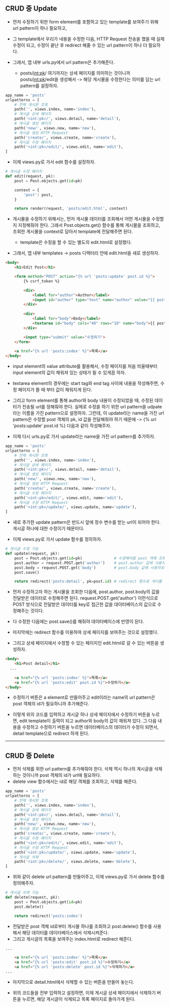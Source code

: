 ## CRUD 중 Update
- 먼저 수정하기 위한 form element를 포함하고 있는 template를 보여주기 위해 url pattern이 하나 필요하고, 
- 그 template에서 우리가 내용을 수정한 다음, HTTP Request 전송을 했을 때 실제 수정이 되고, 수정이 끝난 후 redirect 해줄 수 있는 url pattern이 하나 더 필요하다.

- 그래서, 앱 내부 urls.py에서 url pattern은 추가해준다. 
  - posts/<int:pk>/ 여기까지는 상세 페이지를 의미하는 것이니까 posts/<int:pk>/edit을 생성해서 -> 해당 게시물을 수정한다는 의미를 담는 url pattern를 설정하자.

```python
app_name = 'posts'
urlpatterns = [
    # 전체 게시판 조회
    path('', views.index, name='index'),
    # 게시글 상세 페이지
    path('<int:pk>/', views.detail, name='detail'),
    # 게시글 생성 페이지
    path('new/', views.new, name='new'),
    # 게시글 생성 HTTP Request
    path('create/', views.create, name='create'),
    # 게시글 수정 페이지
    path('<int:pk>/edit/', views.edit, name='edit'),
]
```

- 이제 views.py로 가서 edit 함수를 설정하자.
```python
# 게시글 수정 페이지
def edit(request, pk):
    post = Post.objects.get(id=pk)

    context = {
        'post': post,
    }

    return render(request, 'posts/edit.html', context)
```    
    
- 게시물을 수정하기 위해서는, 먼저 게시물 데이터를 조회해서 어떤 게시물을 수정할지 지정해줘야 한다. 그래서 Post.objects.get() 함수를 통해 게시물을 조회하고, 조회한 게시물을 context로 담아서 template에
  전달해주면 된다. 
  - template은 수정을 할 수 있는 별도의 edit.html로 설정했다.

- 그래서, 앱 내부 templates -> posts 디렉터리 안에 edit.html을 새로 생성하자.

```html
<body>
    <h1>Edit Post</h1>

    <form method="POST" action="{% url 'posts:update' post.id %}">
        {% csrf_token %}

        <div>
            <label for="author">Author</label>
            <input id="author" type="text" name="author" value="{{ post.author }}"> 
        </div>
        
        <div>
            <label for="body">Body</label>
            <textarea id="body" cols="40" rows="10" name="body">{{ post.body }}</textarea>
        </div>

        <input type="submit" value="수정하기">   
    </form>
   
    <a href="{% url 'posts:index' %}">목록</a>
</body>
```

- input element의 value attribute를 활용해서, 수정 페이지를 처음 띄울때부터 input element의 값이 채워져 있는 상태가 될 수 있게끔 하자.
- textarea element의 경우에는 start tag와 end tag 사이에 내용을 작성해주면, 수정 페이지가 뜰 때 부터 값이 채워지게 된다.
- 그리고 form element를 통해 author와 body 내용이 수정되었을 때, 수정된 데이터가 전송될 url를 정해줘야 한다. 실제로 수정을 하기 위한 url pattern을 udpate라는 이름을 가진 pattern으로 설정하자. 
  그런데, 이 update라는 name을 가진 url pattern은 수정할 post 객체의 pk, id 값을 전달해줘야 하기 때문에 -> {% url 'posts:update' post.id %} 다음과 같이 작성해주자.
  
- 이제 다시 urls.py로 가서 update라는 name을 가진 url pattern를 추가하자.

```python
app_name = 'posts'
urlpatterns = [
    # 전체 게시판 조회
    path('', views.index, name='index'),
    # 게시글 상세 페이지
    path('<int:pk>/', views.detail, name='detail'),
    # 게시글 생성 페이지
    path('new/', views.new, name='new'),
    # 게시글 생성 HTTP Request
    path('create/', views.create, name='create'),
    # 게시글 수정 페이지
    path('<int:pk>/edit/', views.edit, name='edit'),
    # 게시글 수정 HTTP Request
    path('<int:pk>/update/', views.update, name='update'),
]
```

- 새로 추가한 update pattern은 반드시 앞에 정수 변수를 받는 url이 되어야 한다. 게시글 하나에 대한 수정이기 때문이다.

- 이제 views.py로 가서 update 함수를 정의하자.

```python
# 게시글 수정 기능
def update(request, pk):
    post = Post.objects.get(id=pk)              # 수정해야할 post 객체 조회
    post.author = request.POST.get('author')    # post.author 값에 사용자로부터 POST 방식으로 입력받은 값으로 수정
    post.body = request.POST.get('body')        # post.body 값에 사용자로부터 POST 방식으로 입력받은 값으로 수정
    post.save()

    return redirect('posts:detail', pk=post.id) # redirect 함수로 게시물 상세 페이지 보여주기
```    

- 먼저 수정하고자 하는 게시물을 조회한 다음에, post.author, post.body의 값을 전달받은 데이터로 수정해주면 된다. request.POST.get('author') 이런식으로 POST 방식으로 전달받은 데이터를 key로 
  접근한 값을 데이터베이스의 값으로 수정해주는 것이다.
- 다 수정한 다음에는 post.save()를 해줘야 데이터베이스에 반영이 된다.
- 마지막에는 redirect 함수를 이용하여 상세 페이지를 보여주는 것으로 설정했다.

- 그리고 상세 페이지에서 수정할 수 있는 페이지인 edit.html로 갈 수 있는 버튼을 생성하자.
```html
<body>
    <h1>Post detail</h1>
  ...
  
    <a href="{% url 'posts:index' %}">목록</a>
    <a href="{% url 'posts:edit' post.id %}">수정하기</a>
</body>
```

- 수정하기 버튼은 a element로 만들어주고 edit이라는 name의 url pattern은 post 객체의 id가 필요하니까 추가해준다.


- 이렇게 위의 코드를 입력하고 게시글 하나 상세 페이지에서 수정하기 버튼을 누르면, edit template이 출력이 되고 author와 body의 값이 채워져 있다. 그 다음 내용을 수정하고 수정하기 버튼을 누르면 데이터베이스의 데이터가 수정이 되면서, detail template으로 redirect 하게 된다.

* * *
## CRUD 중 Delete
- 먼저 삭제를 위한 url pattern를 추가해줘야 한다. 삭제 역시 하나의 게시글을 삭제하는 것이니까 post 객체의 id가 url에 필요하다.
- delete view 함수에서는 id로 해당 객체를 조회하고, 삭제를 해준다.

```python
app_name = 'posts'
urlpatterns = [
    # 전체 게시판 조회
    path('', views.index, name='index'),
    # 게시글 상세 페이지
    path('<int:pk>/', views.detail, name='detail'),
    # 게시글 생성 페이지
    path('new/', views.new, name='new'),
    # 게시글 생성 HTTP Request
    path('create/', views.create, name='create'),
    # 게시글 수정 페이지
    path('<int:pk>/edit/', views.edit, name='edit'),
    # 게시글 수정 HTTP Request
    path('<int:pk>/update/', views.update, name='update'),
    # 게시글 삭제
    path('<int:pk>/delete/', views.delete, name='delete'),
]
```

- 위와 같이 delete url pattern를 만들어주고, 이제 views.py로 가서 delete 함수를 정의해주자.

```python
# 게시글 삭제 기능
def delete(request, pk):
    post = Post.objects.get(id=pk)
    post.delete()

    return redirect('posts:index')
```

- 전달받은 post 객체 id로부터 게시물 하나를 조회하고 post.delete() 함수를 사용해서 해당 데이터를 데이터베이스에서 삭제시켜준다.
- 그리고 게시글의 목록을 보여주는 index.html로 redirect 해준다.

```html
...

    <a href="{% url 'posts:index' %}">목록</a>
    <a href="{% url 'posts:edit' post.id %}">수정하기</a>
    <a href="{% url 'posts:delete' post.id %}">삭제하기</a>
...
```

- 마지막으로 detail.html에서 삭제할 수 있는 버튼을 만들어 놓는다.

- 위의 코드들을 전부 입력하고 설정하면, 이제 게시글 상세 페이지에서 삭제하기 버튼을 누르면, 해당 게시글이 삭제되고 목록 페이지로 돌아가게 된다.

